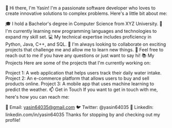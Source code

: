👋 Hi there, I'm Yasin!
I'm a passionate software developer who loves to create innovative solutions to complex problems. Here's a little bit about me:

🎓 I hold a Bachelor's degree in Computer Science from XYZ University.
🌱 I'm currently learning new programming languages and technologies to expand my skill set.
💻 My technical expertise includes proficiency in Python, Java, C++, and SQL.
🤝 I'm always looking to collaborate on exciting projects that challenge me and allow me to learn new things.
💬 Feel free to reach out to me if you have any questions or just want to say hi!
📚 My Projects
Here are some of the projects that I'm currently working on:

Project 1: A web application that helps users track their daily water intake.
Project 2: An e-commerce platform that allows users to buy and sell products online.
Project 3: A mobile app that uses machine learning to predict the weather.
📫 Get in Touch
If you want to get in touch with me, here's how you can reach me:

📧 Email: yasin64035@gmail.com
🐦 Twitter: @yasin64035
💼 LinkedIn: linkedin.com/in/yasin64035
Thanks for stopping by and checking out my profile!

